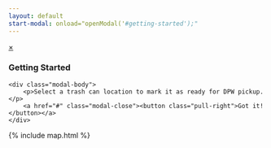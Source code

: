 ```yaml
---
layout: default
start-modal: onload="openModal('#getting-started');"
---
```



<div id="getting-started" class="modal-container">  
    <div class="modal-header">
        <a href="#" class="modal-close close">×</a>
        <h3><i class="fa fa-home"></i> Getting Started</h3>
    </div>

    <div class="modal-body">
        <p>Select a trash can location to mark it as ready for DPW pickup.</p>
        <a href="#" class="modal-close"><button class="pull-right">Got it!</button></a>
    </div>
</div>


{% include map.html %}



<!--Trash Can Info - modal that will appear when a trash location on the map is click
<div id="trash-can-info" class="modal-container">  
    <div class="modal-header">
        <a href="#" class="modal-close close">×</a>
        <h3><i class="fa fa-map-marker"></i> Details</h3>
    </div>

    <div class="modal-body">
        <ul class="list-icon-group">
            <li><i class="fa fa-clock-o"></i> Last Pickup: 00:00 PM</li>
            <li><i class="fa fa-info-circle"></i> 
                Features:&nbsp;&nbsp;
                <span class="can-types">
                <i class="fa fa-certificate on"></i>
                <i class="fa fa-recycle"></i>
                </span>
            </li>
            <li><i class="fa fa-comment"></i> Recent Comments
                <ul class="recent-comments">
                    <li>Comment here <span class="sml-txt">(Apr 1, 2016)</span></li>
                    <li>Comment here <span class="sml-txt">(Mar 11, 2016)</span></li>
                    <li>Comment here <span class="sml-txt">(Dec 20, 2015)</span></li>
                </ul>
            </li>
        </ul>

        <hr>

        <h3>New Pickup Request</h3>
        <form id="new-pickup-form">
            <input type="number" name="bag-number" id="bag-number" placeholder="# of Bags" required>
            <textarea name="comments" id="comments" placeholder="Comments? (Optional)"></textarea>
            <button type="submit" form="new-pickup-form" value="Create" class="pull-right">Create</button>
        </form>

    </div>
</div>
-->